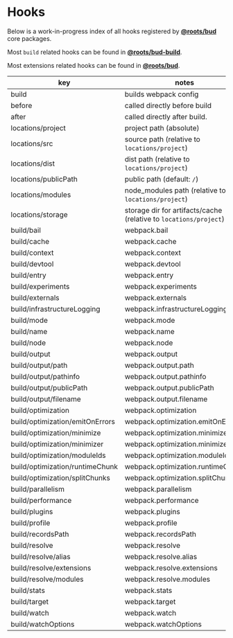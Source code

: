 # Hooks

Below is a work-in-progress index of all hooks registered by [**@roots/bud**](https://github.com/roots/bud/tree/stable/packages/@roots/bud) core packages.

Most `build` related hooks can be found in [**@roots/bud-build**](https://github.com/roots/bud/tree/stable/packages/@roots/bud-build).

Most extensions related hooks can be found in [**@roots/bud**](https://github.com/roots/bud/tree/stable/packages/@roots/bud).

| key                             | notes                                                             |
| ------------------------------- | ----------------------------------------------------------------- |
| build                           | builds webpack config                                             |
| before                          | called directly before build                                      |
| after                           | called directly after build.                                      |
| locations/project               | project path (absolute)                                           |
| locations/src                   | source path (relative to `locations/project`)                     |
| locations/dist                  | dist path (relative to `locations/project`)                       |
| locations/publicPath            | public path (default: `/`)                                        |
| locations/modules               | node_modules path (relative to `locations/project`)               |
| locations/storage               | storage dir for artifacts/cache (relative to `locations/project`) |
| build/bail                      | webpack.bail                                                      |
| build/cache                     | webpack.cache                                                     |
| build/context                   | webpack.context                                                   |
| build/devtool                   | webpack.devtool                                                   |
| build/entry                     | webpack.entry                                                     |
| build/experiments               | webpack.experiments                                               |
| build/externals                 | webpack.externals                                                 |
| build/infrastructureLogging     | webpack.infrastructureLogging                                     |
| build/mode                      | webpack.mode                                                      |
| build/name                      | webpack.name                                                      |
| build/node                      | webpack.node                                                      |
| build/output                    | webpack.output                                                    |
| build/output/path               | webpack.output.path                                               |
| build/output/pathinfo           | webpack.output.pathinfo                                           |
| build/output/publicPath         | webpack.output.publicPath                                         |
| build/output/filename           | webpack.output.filename                                           |
| build/optimization              | webpack.optimization                                              |
| build/optimization/emitOnErrors | webpack.optimization.emitOnErrors                                 |
| build/optimization/minimize     | webpack.optimization.minimize                                     |
| build/optimization/minimizer    | webpack.optimization.minimizer                                    |
| build/optimization/moduleIds    | webpack.optimization.moduleIds                                    |
| build/optimization/runtimeChunk | webpack.optimization.runtimeChunk                                 |
| build/optimization/splitChunks  | webpack.optimization.splitChunks                                  |
| build/parallelism               | webpack.parallelism                                               |
| build/performance               | webpack.performance                                               |
| build/plugins                   | webpack.plugins                                                   |
| build/profile                   | webpack.profile                                                   |
| build/recordsPath               | webpack.recordsPath                                               |
| build/resolve                   | webpack.resolve                                                   |
| build/resolve/alias             | webpack.resolve.alias                                             |
| build/resolve/extensions        | webpack.resolve.extensions                                        |
| build/resolve/modules           | webpack.resolve.modules                                           |
| build/stats                     | webpack.stats                                                     |
| build/target                    | webpack.target                                                    |
| build/watch                     | webpack.watch                                                     |
| build/watchOptions              | webpack.watchOptions                                              |
